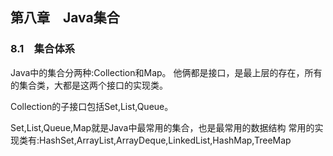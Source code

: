 ## 第八章　Java集合


### 8.1　集合体系
Java中的集合分两种:Collection和Map。
他俩都是接口，是最上层的存在，所有的集合类，大都是这两个接口的实现类。

Collection的子接口包括Set,List,Queue。

Set,List,Queue,Map就是Java中最常用的集合，也是最常用的数据结构
常用的实现类有:HashSet,ArrayList,ArrayDeque,LinkedList,HashMap,TreeMap




